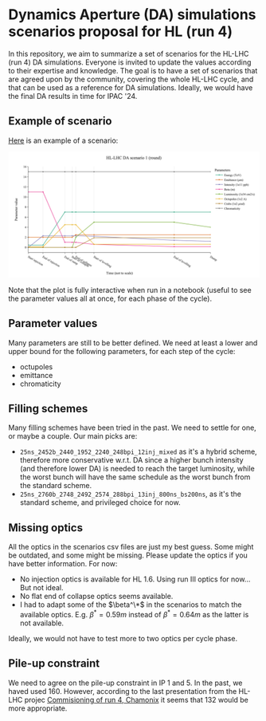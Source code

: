 # Dynamics Aperture (DA) simulations scenarios proposal for HL (run 4)

In this repository, we aim to summarize a set of scenarios for the HL-LHC (run 4) DA simulations. Everyone is invited to update the values according to their expertise and knowledge. The goal is to have a set of scenarios that are agreed upon by the community, covering the whole HL-LHC cycle, and that can be used as a reference for DA simulations. Ideally, we would have the final DA results in time for IPAC '24.

## Example of scenario

[Here](https://github.com/ColasDroin/DA_parametrization_run_4/blob/main/scenario_round_1.csv) is an example of a scenario:

![Scenario example](plot_scenarios/HL-LHC_DA_scenario_1_(round).png)

Note that the plot is fully interactive when run in a notebook (useful to see the parameter values all at once, for each phase of the cycle).

## Parameter values

Many parameters are still to be better defined. We need at least a lower and upper bound for the following parameters, for each step of the cycle:

- octupoles
- emittance
- chromaticity

## Filling schemes

Many filling schemes have been tried in the past. We need to settle for one, or maybe a couple. Our main picks are:

- ```25ns_2452b_2440_1952_2240_248bpi_12inj_mixed``` as it's a hybrid scheme, therefore more conservative w.r.t. DA since a higher bunch intensity (and therefore lower DA) is needed to reach the target luminosity, while the worst bunch will have the same schedule as the worst bunch from the standard scheme.
- ```25ns_2760b_2748_2492_2574_288bpi_13inj_800ns_bs200ns```, as it's the standard scheme, and privileged choice for now.

## Missing optics

All the optics in the scenarios csv files are just my best guess. Some might be outdated, and some might be missing. Please update the optics if you have better information. For now:

- No injection optics is available for HL 1.6. Using run III optics for now... But not ideal.
- No flat end of collapse optics seems available.
- I had to adapt some of the $\beta^\*$ in the scenarios to match the available optics. E.g. $\beta^* = 0.59m$ instead of $\beta^* = 0.64m$ as the latter is not available.

Ideally, we would not have to test more to two optics per cycle phase.

## Pile-up constraint

We need to agree on the pile-up constraint in IP 1 and 5. In the past, we haved used 160. However, according to the last presentation from the HL-LHC projec [Commisioning of run 4, Chamonix](https://indico.cern.ch/event/1343931/contributions/5673119/attachments/2790922/4867754/Commissioning%20Run%204.pdf) it seems that 132 would be more appropriate.
